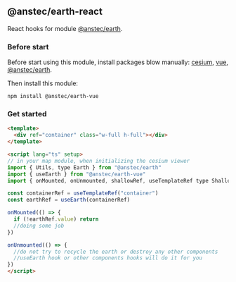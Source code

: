 ## @anstec/earth-react

React hooks for module [@anstec/earth](https://www.npmjs.com/package/@anstec/earth).

### Before start

Before start using this module, install packages blow manually: [cesium](https://www.npmjs.com/package/cesium), [vue](https://www.npmjs.com/package/vue), [@anstec/earth](https://www.npmjs.com/package/@anstec/earth).

Then install this module:  
```shell
npm install @anstec/earth-vue
```

### Get started

```html
<template>
  <div ref="container" class="w-full h-full"></div>
</template>

<script lang="ts" setup>
// in your map module, when initializing the cesium viewer
import { Utils, type Earth } from "@anstec/earth"
import { useEarth } from "@anstec/earth-vue"
import { onMounted, onUnmounted, shallowRef, useTemplateRef type ShallowRef } from "vue"

const containerRef = useTemplateRef("container")
const earthRef = useEarth(containerRef)

onMounted(() => {
  if (!earthRef.value) return
  //doing some job
})

onUnmounted(() => {
  //do not try to recycle the earth or destroy any other components
  //useEarth hook or other components hooks will do it for you
})
</script>
```
